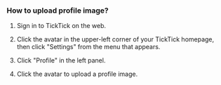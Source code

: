 ### How to upload profile image?

1. Sign in to TickTick on the web.

2. Click the avatar in the upper-left corner of your TickTick homepage, then click "Settings" from the menu that appears.

3. Click "Profile" in the left panel.

4. Click the avatar to upload a profile image.



